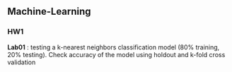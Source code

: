 ## Machine-Learning

### HW1
__Lab01__ :  testing a k-nearest neighbors classification model (80% training, 20% testing). Check accuracy of the model using holdout and k-fold cross validation
